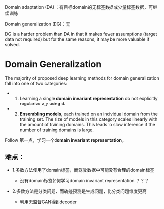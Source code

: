

Domain adaptation (DA) ：有目标domain的无标签数据或少量标签数据，可继续训练

Domain generalization (DG)：无

DG is a harder problem than DA in that it
makes fewer assumptions (target data not required) but for
the same reasons, it may be more valuable if solved.



# Domain Generalization

The majority of proposed deep learning methods for domain generalization fall into one of two categories:

* 1) Learning a single **domain invariant representation** do not explicitly regularize z_y using d. 
* 2) **Ensembling models**, each trained on an individual domain from the training set. The size of models in this category scales linearly with the amount of training domains. This leads to slow inference if the number of training domains is large.

Follow 第一点，学习一个**domain invariant representation**。



## 难点：

* 1.多数方法使用了domain标签，而驾驶数据中可能没有合理的domain标签
  * 没有domain标签如何学习domain invariant representation ？？？

* 2.多数方法是分类问题，而轨迹预测是生成问题，比分类问题维度更高
  * 利用无监督GAN得到decoder





